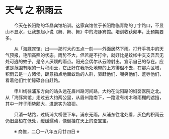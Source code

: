 # 天气 之 积雨云

&emsp;&emsp;今天在长阳路的华晶宾馆培训。这家宾馆位于长阳路临青路的丁字路口，不显山不显水，让我想起小说《舞、舞、舞》中的海豚宾馆。培训收获颇丰，比预期要多。

&emsp;&emsp;从「海豚宾馆」出——那时大约五点一刻——外面居然下雨。打开手机中的天气预报，艳阳高照的状态。雨势不大，但若是不打伞，就好比是蚊帐中支支吾吾无处可逃的蚊子，是令人厌烦的雨点。阳光会偶尔从云隙射出，宣示自己的存在。应该是范围有限的一片积雨云，它正好在我所处地带的上方徘徊不去，在那片区域，积雨云是一方诸侯，肆意指点地面蚁动的人群，驱赶他们、嘲笑他们、羞辱他们，看着他们忙忙碌碌各自赶路。

&emsp;&emsp;申川线往浦东方向的站头远在眉州路河间路，大约在沈阳路的妇婴医院之北。从「海豚宾馆」走过去大约两公里，从眉州路南下，一路没有树木和雨棚的遮挡，其中一阵子雨势颇大，进退实为狼狈。

&emsp;&emsp;只消一站路，过杨浦大桥便下车。浦东无雨。从浦东往北处看，灰色的积雨云仍旧盘桓在低处，缓缓蠕动，像倒挂在天上的蚕宝宝。

&emsp;&emsp;※ 商惟，二〇一八年五月廿四日 ※
